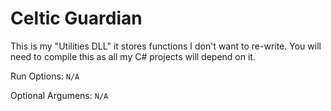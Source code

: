 # Celtic Guardian

This is my "Utilities DLL" it stores functions I don't want to re-write. You will need to compile this as all my C# projects will depend on it.

Run Options:
``
N/A
``

Optional Argumens:
``
N/A
``